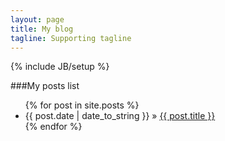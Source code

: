 ```yaml
---
layout: page
title: My blog
tagline: Supporting tagline
---
```

{% include JB/setup %}
  
###My posts list

<ul class="posts">
  {% for post in site.posts %}
    <li><span>{{ post.date | date_to_string }}</span> &raquo; <a href="{{ BASE_PATH }}{{ post.url }}">{{ post.title }}</a></li>
  {% endfor %}
</ul>



